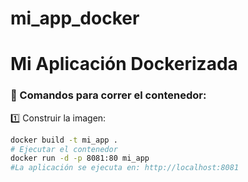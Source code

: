 # mi_app_docker

# Mi Aplicación Dockerizada

### 📌 Comandos para correr el contenedor:
1️⃣ Construir la imagen:
```bash
docker build -t mi_app .
# Ejecutar el contenedor
docker run -d -p 8081:80 mi_app
#La aplicación se ejecuta en: http://localhost:8081
